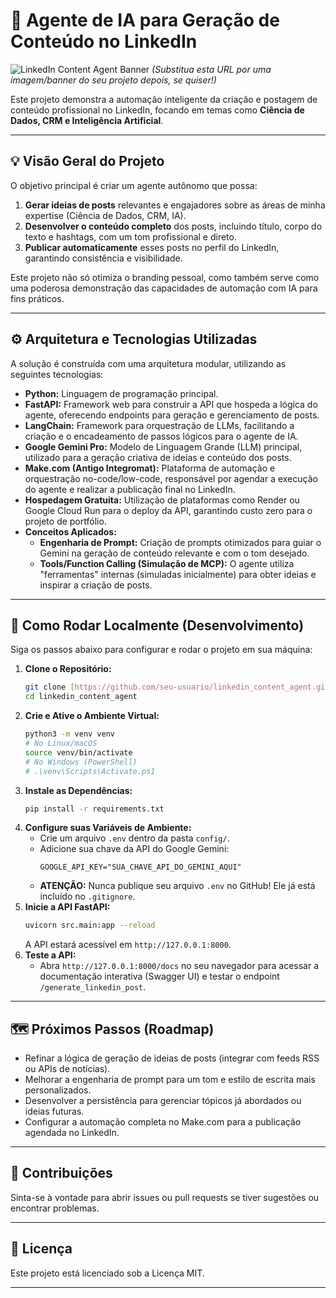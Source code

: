 # 🤖 Agente de IA para Geração de Conteúdo no LinkedIn

![LinkedIn Content Agent Banner](https://i.imgur.com/your_banner_image.png)
*(Substitua esta URL por uma imagem/banner do seu projeto depois, se quiser!)*

Este projeto demonstra a automação inteligente da criação e postagem de conteúdo profissional no LinkedIn, focando em temas como **Ciência de Dados, CRM e Inteligência Artificial**.

---

## 💡 Visão Geral do Projeto

O objetivo principal é criar um agente autônomo que possa:
1.  **Gerar ideias de posts** relevantes e engajadores sobre as áreas de minha expertise (Ciência de Dados, CRM, IA).
2.  **Desenvolver o conteúdo completo** dos posts, incluindo título, corpo do texto e hashtags, com um tom profissional e direto.
3.  **Publicar automaticamente** esses posts no perfil do LinkedIn, garantindo consistência e visibilidade.

Este projeto não só otimiza o branding pessoal, como também serve como uma poderosa demonstração das capacidades de automação com IA para fins práticos.

---

## ⚙️ Arquitetura e Tecnologias Utilizadas

A solução é construída com uma arquitetura modular, utilizando as seguintes tecnologias:

* **Python:** Linguagem de programação principal.
* **FastAPI:** Framework web para construir a API que hospeda a lógica do agente, oferecendo endpoints para geração e gerenciamento de posts.
* **LangChain:** Framework para orquestração de LLMs, facilitando a criação e o encadeamento de passos lógicos para o agente de IA.
* **Google Gemini Pro:** Modelo de Linguagem Grande (LLM) principal, utilizado para a geração criativa de ideias e conteúdo dos posts.
* **Make.com (Antigo Integromat):** Plataforma de automação e orquestração no-code/low-code, responsável por agendar a execução do agente e realizar a publicação final no LinkedIn.
* **Hospedagem Gratuita:** Utilização de plataformas como Render ou Google Cloud Run para o deploy da API, garantindo custo zero para o projeto de portfólio.
* **Conceitos Aplicados:**
    * **Engenharia de Prompt:** Criação de prompts otimizados para guiar o Gemini na geração de conteúdo relevante e com o tom desejado.
    * **Tools/Function Calling (Simulação de MCP):** O agente utiliza "ferramentas" internas (simuladas inicialmente) para obter ideias e inspirar a criação de posts.

---

## 🚀 Como Rodar Localmente (Desenvolvimento)

Siga os passos abaixo para configurar e rodar o projeto em sua máquina:

1.  **Clone o Repositório:**
    ```bash
    git clone [https://github.com/seu-usuario/linkedin_content_agent.git](https://github.com/muriloWeber/linkedin_content_agent.git)
    cd linkedin_content_agent
    ```
2.  **Crie e Ative o Ambiente Virtual:**
    ```bash
    python3 -m venv venv
    # No Linux/macOS
    source venv/bin/activate
    # No Windows (PowerShell)
    # .\venv\Scripts\Activate.ps1
    ```
3.  **Instale as Dependências:**
    ```bash
    pip install -r requirements.txt
    ```
4.  **Configure suas Variáveis de Ambiente:**
    * Crie um arquivo `.env` dentro da pasta `config/`.
    * Adicione sua chave da API do Google Gemini:
        ```dotenv
        GOOGLE_API_KEY="SUA_CHAVE_API_DO_GEMINI_AQUI"
        ```
    * **ATENÇÃO:** Nunca publique seu arquivo `.env` no GitHub! Ele já está incluído no `.gitignore`.
5.  **Inicie a API FastAPI:**
    ```bash
    uvicorn src.main:app --reload
    ```
    A API estará acessível em `http://127.0.0.1:8000`.
6.  **Teste a API:**
    * Abra `http://127.0.0.1:8000/docs` no seu navegador para acessar a documentação interativa (Swagger UI) e testar o endpoint `/generate_linkedin_post`.

---

## 🗺️ Próximos Passos (Roadmap)

* Refinar a lógica de geração de ideias de posts (integrar com feeds RSS ou APIs de notícias).
* Melhorar a engenharia de prompt para um tom e estilo de escrita mais personalizados.
* Desenvolver a persistência para gerenciar tópicos já abordados ou ideias futuras.
* Configurar a automação completa no Make.com para a publicação agendada no LinkedIn.

---

## 🤝 Contribuições

Sinta-se à vontade para abrir issues ou pull requests se tiver sugestões ou encontrar problemas.

---

## 📄 Licença

Este projeto está licenciado sob a Licença MIT.

---